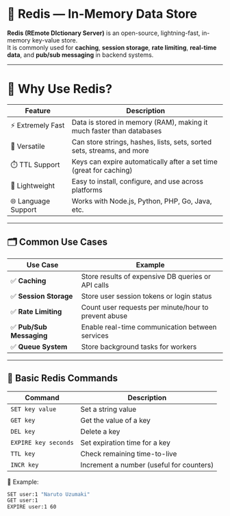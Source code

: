 # 🧠 Redis — In-Memory Data Store

**Redis (REmote DIctionary Server)** is an open-source, lightning-fast, in-memory key-value store.  
It is commonly used for **caching**, **session storage**, **rate limiting**, **real-time data**, and **pub/sub messaging** in backend systems.

---

# 🚀 Why Use Redis?

| Feature             | Description                                                            |
| ------------------- | ---------------------------------------------------------------------- |
| ⚡ Extremely Fast   | Data is stored in memory (RAM), making it much faster than databases   |
| 🧠 Versatile        | Can store strings, hashes, lists, sets, sorted sets, streams, and more |
| ⏱️ TTL Support      | Keys can expire automatically after a set time (great for caching)     |
| 🔐 Lightweight      | Easy to install, configure, and use across platforms                   |
| 🌐 Language Support | Works with Node.js, Python, PHP, Go, Java, etc.                        |

---

## 🗂️ Common Use Cases

| Use Case                 | Example                                              |
| ------------------------ | ---------------------------------------------------- |
| ✅ **Caching**           | Store results of expensive DB queries or API calls   |
| ✅ **Session Storage**   | Store user session tokens or login status            |
| ✅ **Rate Limiting**     | Count user requests per minute/hour to prevent abuse |
| ✅ **Pub/Sub Messaging** | Enable real-time communication between services      |
| ✅ **Queue System**      | Store background tasks for workers                   |

---

## 🔧 Basic Redis Commands

| Command              | Description                              |
| -------------------- | ---------------------------------------- |
| `SET key value`      | Set a string value                       |
| `GET key`            | Get the value of a key                   |
| `DEL key`            | Delete a key                             |
| `EXPIRE key seconds` | Set expiration time for a key            |
| `TTL key`            | Check remaining time-to-live             |
| `INCR key`           | Increment a number (useful for counters) |

🧪 Example:

```bash
SET user:1 "Naruto Uzumaki"
GET user:1
EXPIRE user:1 60
```
